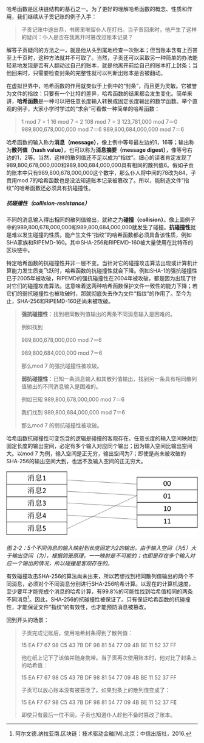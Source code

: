 哈希函数是区块链结构的基石之一。为了更好的理解哈希函数的概念、性质和作用，我们继续从子贡记账的例子入手：

> 子贡记账中途出恭，书房里唯留仆人在打扫。当子贡回来时，他产生了这样的疑问：仆人是否在我离开时篡改过账本记录？

解答子贡疑问的方法之一，就是他从头到尾地检查一次账本；但当账本含有上百甚至上千页时，这种方法就并不可取了。当然，子贡还可以采取另一种简单的办法能轻易地发现是否有人翻动过自己的账本，就是他离开前给自己的账本打上封条；当他回来时，只需要检查封条的完整性就可以判断出账本是否被翻动。

在虚拟世界中，哈希函数的作用就类似于上例中的“封条”，而且更为灵敏。它被誉为文件的指纹：只要有一个比特的差异，哈希函数的结果都会发生变化。简单来讲，**哈希函数**是一种可以把任意长度输入转换成固定长度输出的数学函数。举个直观的例子，大家小学时学过的“求余”可看做一种简单的哈希函数：

> 1 mod 7 = 1
> 16 mod 7 = 2
> 108 mod 7 = 3
> 123,781,000 mod 7＝0
> 989,800,678,000,000 mod 7＝6
> 989,800,684,000,000 mod 7＝6

哈希函数的输入称为**消息（message）**，像上例中等号最左边的1，16等；输出称为**散列值（hash value）**，也可以称为**消息摘要（message digest）**，像等号右边的1，2等。当然，这样的散列值还不足以成为“指纹”。细心的读者肯定发现了989,800,678,000,000和989,800,684,000,000具有相同的散列值6。假如子贡的账本中只有989,800,678,000,000这个数字，那么仆人将中间的78改为84，子贡用mod 7的哈希函数也是没法知道账本记录被篡改了。所以，能制造文件“指纹”的哈希函数还必须具有抗碰撞性。

##### 抗碰撞性（collision-resistance）

不同的消息输入得出相同的散列值输出，就称之为**碰撞（collision）**。像上面例子中的989,800,678,000,000和989,800,684,000,000就发生了碰撞。**抗碰撞性**就是难以发生碰撞的性质。能产生文件“指纹”的哈希函数都必须具备该性质，例如SHA家族和RIPEMD-160。其中SHA-256和RIPEMD-160被大量使用在比特币的区块链中。

特定哈希函数的抗碰撞性并非一层不变。当针对它的碰撞攻击算法出现或计算机计算能力发生质变飞跃时，哈希函数的抗碰撞性就会下降。例如SHA-1的强抗碰撞性已于2005年被攻破，RIPEMD的强抗碰撞性在2004年被攻破，都是因为出现了针对它们的碰撞攻击算法。这意味着这两种哈希函数保护文件一致性的能力下降；若它们的弱抗碰撞性也被攻破时，那就彻底失去作为文件“指纹”的作用了。至今为止，SHA-256和RIPEMD-160还尚未被攻破。

> **强抗碰撞性**：找到相同散列值输出的两条不同消息输入是困难的。
>
> 例如找到
>
> 989,800,678,000,000 mod 7＝6
>
> 989,800,684,000,000 mod 7＝6
>
> 那么mod 7 的强抗碰撞性被攻破。
>
> **弱抗碰撞性**：已知一条消息输入和其散列值输出，找到另一条具有相同散列值输出的不同消息输入是困难的。
>
> 例如已知 989,800,678,000,000 mod 7＝6
>
> 我们找到 989,800,684,000,000 mod 7＝6
>
> 那么mod 7 的弱抗碰撞性被攻破。

哈希函数抗碰撞性可变包含的逻辑是碰撞的客观存在。任意长度的输入空间映射到固定长度的输出空间，必定有多个输入对应同个输出；因为输入空间比输出空间大。以mod 7 为例，输入空间是正无穷，输出空间为7；即使是尚未被攻破的SHA-256的输出空间大到，也远不及输入空间的正无穷大。

![](/assets/fig-2-2.png)

_图 2-2：5个不同消息的输入映射到长度固定为2的输出。由于输入空间（为5）大于输出空间（为），根据鸽笼原理，一一映射是不可能的；也即是存在多个输入对应一个输出的情况，所以碰撞是客观存在的。_

有效碰撞攻击SHA-256的算法尚未出来，所以若想找到相同散列值输出的两个不同消息，必须对个不同消息分别进行SHA-256哈希计算。以现在的计算机速度，至少要年才能完成个消息的哈希计算，有99.8%的可能性找到哈希值相同的两条不同消息[^1]。因此，SHA-256的抗碰撞性被保证了。只有保证哈希函数的抗碰撞性，才能保证文件“指纹”的有效性，也才能预防消息被篡改。

回到开头的场景：

> 子贡完成记账后，使用哈希封条得到了散列值：
>
> 15 EA F7 67 98 C5 43 7B DF 98 81 54 77 09 4B BE 11 52 37 FF
>
> 他在纸上记下了该值并随身携带。当子贡再次使用账本时，他对比了封条上的哈希值：
>
> 15 EA F7 67 98 C5 43 7B DF 98 81 54 77 09 4B BE 11 52 37 FF
>
> 子贡可以放心账本没有被篡改了。如果封条上的散列值变成了：
>
> 15 EA F7 67 98 C5 43 7B DF 98 81 54 77 09 4B BE 11 52 37 F**E**
>
> 即使只有最后一位不同，子贡也知道仆人趁他不备时篡改了账本。



[^1]: 阿尔文德.纳拉亚南.区块链：技术驱动金融[M].北京：中信出版社，2016.
